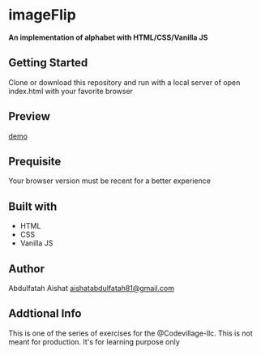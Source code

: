 # imageFlip
**An implementation of alphabet with HTML/CSS/Vanilla JS**

## Getting Started
Clone or download this repository and run with a local server of open index.html with your favorite browser
 
## Preview
[demo](https://flowerflip.netlify.app/)

## Prequisite
Your browser version must be recent for a better experience
## Built with
- HTML
- CSS
- Vanilla JS
## Author
Abdulfatah Aishat aishatabdulfatah81@gmail.com 
## Addtional Info
This is one of the series of exercises for the @Codevillage-llc.
This is not meant for production. It's for learning purpose only
